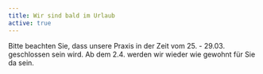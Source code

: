 ```yaml
---
title: Wir sind bald im Urlaub
active: true
---
```


Bitte beachten Sie, dass unsere Praxis in der Zeit vom 25. - 29.03. geschlossen sein wird. Ab dem 2.4. werden wir wieder wie gewohnt für Sie da sein.
